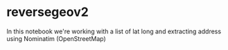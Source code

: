 # reversegeov2
In this notebook we're working with a list of lat long and extracting address using Nominatim (OpenStreetMap)
